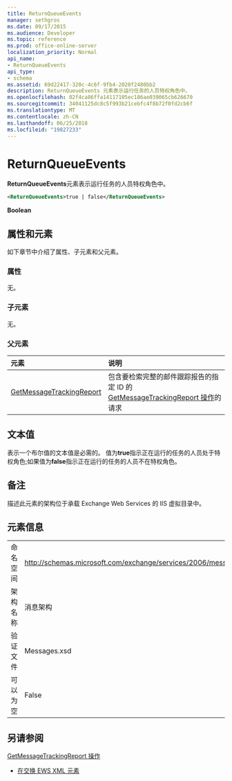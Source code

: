 ```yaml
---
title: ReturnQueueEvents
manager: sethgros
ms.date: 09/17/2015
ms.audience: Developer
ms.topic: reference
ms.prod: office-online-server
localization_priority: Normal
api_name:
- ReturnQueueEvents
api_type:
- schema
ms.assetid: 69d22417-320c-4c6f-9fb4-2020f2480bb2
description: ReturnQueueEvents 元素表示运行任务的人员特权角色中。
ms.openlocfilehash: 02f4ca86ffa14117105ec186ae039065cb626670
ms.sourcegitcommit: 34041125dc8c5f993b21cebfc4f8b72f0fd2cb6f
ms.translationtype: MT
ms.contentlocale: zh-CN
ms.lasthandoff: 06/25/2018
ms.locfileid: "19827233"
---
```

# <a name="returnqueueevents"></a>ReturnQueueEvents

**ReturnQueueEvents**元素表示运行任务的人员特权角色中。 
  
```XML
<ReturnQueueEvents>true | false</ReturnQueueEvents>
```

 **Boolean**
## <a name="attributes-and-elements"></a>属性和元素

如下章节中介绍了属性、子元素和父元素。
  
### <a name="attributes"></a>属性

无。
  
### <a name="child-elements"></a>子元素

无。
  
### <a name="parent-elements"></a>父元素

|**元素**|**说明**|
|:-----|:-----|
|[GetMessageTrackingReport](getmessagetrackingreport.md) <br/> |包含要检索完整的邮件跟踪报告的指定 ID 的[GetMessageTrackingReport 操作](getmessagetrackingreport-operation.md)的请求  <br/> |
   
## <a name="text-value"></a>文本值

表示一个布尔值的文本值是必需的。 值为**true**指示正在运行的任务的人员处于特权角色;如果值为**false**指示正在运行的任务的人员不在特权角色。 
  
## <a name="remarks"></a>备注

描述此元素的架构位于承载 Exchange Web Services 的 IIS 虚拟目录中。
  
## <a name="element-information"></a>元素信息

|||
|:-----|:-----|
|命名空间  <br/> |http://schemas.microsoft.com/exchange/services/2006/messages  <br/> |
|架构名称  <br/> |消息架构  <br/> |
|验证文件  <br/> |Messages.xsd  <br/> |
|可以为空  <br/> |False  <br/> |
   
## <a name="see-also"></a>另请参阅



[GetMessageTrackingReport 操作](getmessagetrackingreport-operation.md)


- [在交换 EWS XML 元素](ews-xml-elements-in-exchange.md)

